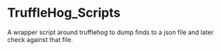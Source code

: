 # TruffleHog_Scripts
A wrapper script around trufflehog to dump finds to a json file and later check against that file. 
